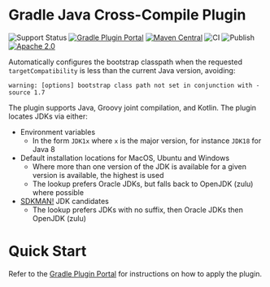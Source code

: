 # Gradle Java Cross-Compile Plugin

![Support Status](https://img.shields.io/badge/nebula-active-green.svg)
[![Gradle Plugin Portal](https://img.shields.io/maven-metadata/v/https/plugins.gradle.org/m2/com.netflix.nebula/gradle-java-cross-compile-plugin/maven-metadata.xml.svg?label=gradlePluginPortal)](https://plugins.gradle.org/plugin/nebula.java-cross-compile)
[![Maven Central](https://img.shields.io/maven-central/v/com.netflix.nebula/gradle-java-cross-compile-plugin)](https://maven-badges.herokuapp.com/maven-central/com.netflix.nebula/gradle-java-cross-compile-plugin)
![CI](https://github.com/nebula-plugins/gradle-java-cross-compile-plugin/actions/workflows/ci.yml/badge.svg)
![Publish](https://github.com/nebula-plugins/gradle-java-cross-compile-plugin/actions/workflows/publish.yml/badge.svg)
[![Apache 2.0](https://img.shields.io/github/license/nebula-plugins/gradle-java-cross-compile-plugin.svg)](http://www.apache.org/licenses/LICENSE-2.0)

Automatically configures the bootstrap classpath when the requested `targetCompatibility` is less than the current Java version, avoiding:

	warning: [options] bootstrap class path not set in conjunction with -source 1.7

The plugin supports Java, Groovy joint compilation, and Kotlin. The plugin locates JDKs via either:

- Environment variables
    - In the form `JDK1x` where `x` is the major version, for instance `JDK18` for Java 8
- Default installation locations for MacOS, Ubuntu and Windows
    - Where more than one version of the JDK is available for a given version is available, the highest is used
    - The lookup prefers Oracle JDKs, but falls back to OpenJDK (zulu) where possible
- [SDKMAN!](http://sdkman.io/) JDK candidates
	- The lookup prefers JDKs with no suffix, then Oracle JDKs then OpenJDK (zulu)

# Quick Start

Refer to the [Gradle Plugin Portal](https://plugins.gradle.org/plugin/nebula.java-cross-compile) for instructions on how to apply the plugin.

